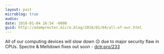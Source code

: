 ```yaml
---
layout: post
microblog: true
audio: 
date: 2018-01-04 16:54 -0000
guid: http://adamprocter.micro.blog/2018/01/04/all-of-our.html
---
```

All of our computing devices will slow down ☹️ due to major security flaw in CPUs. Spectre & Meltdown fixes out soon - [dctr.pro/233](http://dctr.pro/233)

